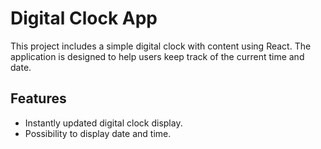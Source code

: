 # Digital Clock App

This project includes a simple digital clock with content using React. The application is designed to help users keep track of the current time and date.

## Features

- Instantly updated digital clock display.
- Possibility to display date and time.
